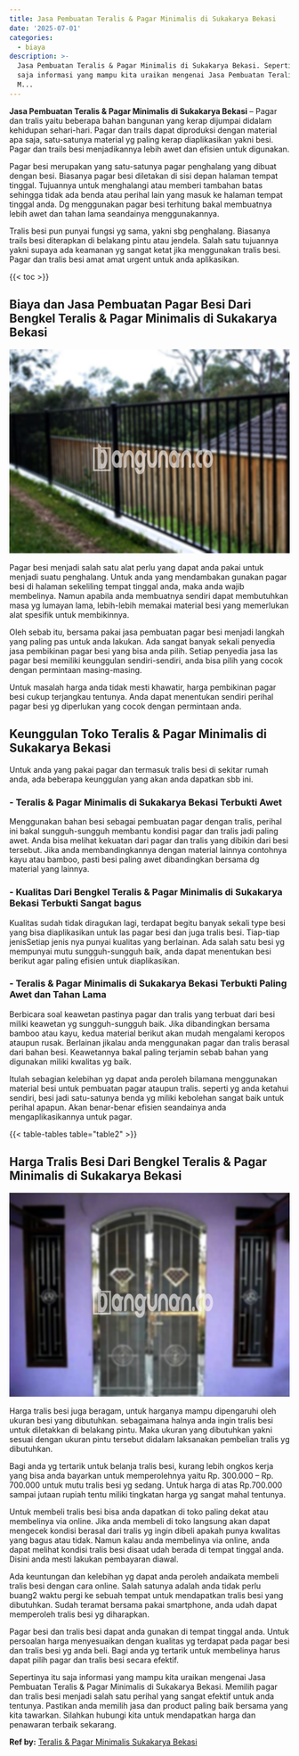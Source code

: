 ```yaml
---
title: Jasa Pembuatan Teralis & Pagar Minimalis di Sukakarya Bekasi
date: '2025-07-01'
categories:
  - biaya
description: >-
  Jasa Pembuatan Teralis & Pagar Minimalis di Sukakarya Bekasi. Sepertinya itu
  saja informasi yang mampu kita uraikan mengenai Jasa Pembuatan Teralis & Pagar
  M...
---
```


**Jasa Pembuatan Teralis & Pagar Minimalis di Sukakarya Bekasi** – Pagar dan tralis yaitu beberapa bahan bangunan yang kerap dijumpai didalam kehidupan sehari-hari. Pagar dan trails dapat diproduksi dengan material apa saja, satu-satunya material yg paling kerap diaplikasikan yakni besi. Pagar dan trails besi menjadikannya lebih awet dan efisien untuk digunakan.

Pagar besi merupakan yang satu-satunya pagar penghalang yang dibuat dengan besi. Biasanya pagar besi diletakan di sisi depan halaman tempat tinggal. Tujuannya untuk menghalangi atau memberi tambahan batas sehingga tidak ada benda atau perihal lain yang masuk ke halaman tempat tinggal anda. Dg menggunakan pagar besi terhitung bakal membuatnya lebih awet dan tahan lama seandainya menggunakannya.

Tralis besi pun punyai fungsi yg sama, yakni sbg penghalang. Biasanya trails besi diterapkan di belakang pintu atau jendela. Salah satu tujuannya yakni supaya ada keamanan yg sangat ketat jika menggunakan tralis besi. Pagar dan tralis besi amat amat urgent untuk anda aplikasikan.

{{< toc >}}

## Biaya dan Jasa Pembuatan Pagar Besi Dari Bengkel Teralis & Pagar Minimalis di Sukakarya Bekasi

![Jasa Pembuatan Teralis & Pagar Minimalis di Sukakarya Bekasi](/images/pagar-minimalis-murah-63.png)

Pagar besi menjadi salah satu alat perlu yang dapat anda pakai untuk menjadi suatu penghalang. Untuk anda yang mendambakan gunakan pagar besi di halaman sekeliling tempat tinggal anda, maka anda wajib membelinya. Namun apabila anda membuatnya sendiri dapat membutuhkan masa yg lumayan lama, lebih-lebih memakai material besi yang memerlukan alat spesifik untuk membikinnya.

Oleh sebab itu, bersama pakai jasa pembuatan pagar besi menjadi langkah yang paling pas untuk anda lakukan. Ada sangat banyak sekali penyedia jasa pembikinan pagar besi yang bisa anda pilih. Setiap penyedia jasa las pagar besi memiliki keunggulan sendiri-sendiri, anda bisa pilih yang cocok dengan permintaan masing-masing.

Untuk masalah harga anda tidak mesti khawatir, harga pembikinan pagar besi cukup terjangkau tentunya. Anda dapat menentukan sendiri perihal pagar besi yg diperlukan yang cocok dengan permintaan anda.

## Keunggulan Toko Teralis & Pagar Minimalis di Sukakarya Bekasi

Untuk anda yang pakai pagar dan termasuk tralis besi di sekitar rumah anda, ada beberapa keunggulan yang akan anda dapatkan sbb ini.

### \- Teralis & Pagar Minimalis di Sukakarya Bekasi Terbukti Awet

Menggunakan bahan besi sebagai pembuatan pagar dengan tralis, perihal ini bakal sungguh-sungguh membantu kondisi pagar dan tralis jadi paling awet. Anda bisa melihat kekuatan dari pagar dan tralis yang dibikin dari besi tersebut. Jika anda membandingkannya dengan material lainnya contohnya kayu atau bamboo, pasti besi paling awet dibandingkan bersama dg material yang lainnya.

### \- Kualitas Dari Bengkel Teralis & Pagar Minimalis di Sukakarya Bekasi Terbukti Sangat bagus

Kualitas sudah tidak diragukan lagi, terdapat begitu banyak sekali type besi yang bisa diaplikasikan untuk las pagar besi dan juga tralis besi. Tiap-tiap jenisSetiap jenis nya punyai kualitas yang berlainan. Ada salah satu besi yg mempunyai mutu sungguh-sungguh baik, anda dapat menentukan besi berikut agar paling efisien untuk diaplikasikan.

### \- Teralis & Pagar Minimalis di Sukakarya Bekasi Terbukti Paling Awet dan Tahan Lama

Berbicara soal keawetan pastinya pagar dan tralis yang terbuat dari besi miliki keawetan yg sungguh-sungguh baik. Jika dibandingkan bersama bamboo atau kayu, kedua material berikut akan mudah mengalami keropos ataupun rusak. Berlainan jikalau anda menggunakan pagar dan tralis berasal dari bahan besi. Keawetannya bakal paling terjamin sebab bahan yang digunakan miliki kwalitas yg baik.

Itulah sebagian kelebihan yg dapat anda peroleh bilamana menggunakan material besi untuk pembuatan pagar ataupun tralis. seperti yg anda ketahui sendiri, besi jadi satu-satunya benda yg miliki kebolehan sangat baik untuk perihal apapun. Akan benar-benar efisien seandainya anda mengaplikasikannya untuk pagar.

{{< table-tables table="table2" >}}

## Harga Tralis Besi Dari Bengkel Teralis & Pagar Minimalis di Sukakarya Bekasi

![Jasa Pembuatan Teralis & Pagar Minimalis di Sukakarya Bekasi](/images/teralis-minimalis-murah-18.png)

Harga tralis besi juga beragam, untuk harganya mampu dipengaruhi oleh ukuran besi yang dibutuhkan. sebagaimana halnya anda ingin tralis besi untuk diletakkan di belakang pintu. Maka ukuran yang dibutuhkan yakni sesuai dengan ukuran pintu tersebut didalam laksanakan pembelian tralis yg dibutuhkan.

Bagi anda yg tertarik untuk belanja tralis besi, kurang lebih ongkos kerja yang bisa anda bayarkan untuk memperolehnya yaitu Rp. 300.000 – Rp. 700.000 untuk mutu tralis besi yg sedang. Untuk harga di atas Rp.700.000 sampai jutaan rupiah tentu miliki tingkatan harga yg sangat mahal tentunya.

Untuk membeli tralis besi bisa anda dapatkan di toko paling dekat atau membelinya via online. Jika anda membeli di toko langsung akan dapat mengecek kondisi berasal dari tralis yg ingin dibeli apakah punya kwalitas yang bagus atau tidak. Namun kalau anda membelinya via online, anda dapat melihat kondisi tralis besi disaat udah berada di tempat tinggal anda. Disini anda mesti lakukan pembayaran diawal.

Ada keuntungan dan kelebihan yg dapat anda peroleh andaikata membeli tralis besi dengan cara online. Salah satunya adalah anda tidak perlu buang2 waktu pergi ke sebuah tempat untuk mendapatkan tralis besi yang dibutuhkan. Sudah teramat bersama pakai smartphone, anda udah dapat memperoleh tralis besi yg diharapkan.

Pagar besi dan tralis besi dapat anda gunakan di tempat tinggal anda. Untuk persoalan harga menyesuaikan dengan kualitas yg terdapat pada pagar besi dan tralis besi yg anda beli. Bagi anda yg tertarik untuk membelinya harus dapat pilih pagar dan tralis besi secara efektif.

Sepertinya itu saja informasi yang mampu kita uraikan mengenai Jasa Pembuatan Teralis & Pagar Minimalis di Sukakarya Bekasi. Memilih pagar dan tralis besi menjadi salah satu perihal yang sangat efektif untuk anda tentunya. Pastikan anda memilih jasa dan product paling baik bersama yang kita tawarkan. Silahkan hubungi kita untuk mendapatkan harga dan penawaran terbaik sekarang.

**Ref by:** [Teralis & Pagar Minimalis Sukakarya Bekasi](https://id.wikipedia.org/wiki/Teralis)
